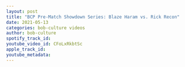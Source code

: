 ```yaml
---
layout: post
title: "BCP Pre-Match Showdown Series: Blaze Haram vs. Rick Recon"
date: 2021-05-13
categories: bob-culture videos
author: bob-culture
spotify_track_id: 
youtube_video_id: CFoLxRkbtSc
apple_track_id: 
youtube_metadata: 
---
```

